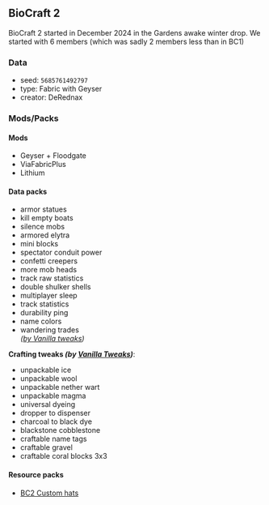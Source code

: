 ## BioCraft 2
BioCraft 2 started in December 2024 in the Gardens awake winter drop. We started with 6 members (which was sadly 2 members less than in BC1)  

### Data
- seed: `5685761492797`
- type: Fabric with Geyser
- creator: DeRednax

### Mods/Packs
#### Mods
- Geyser + Floodgate
- ViaFabricPlus
- Lithium  
#### Data packs
- armor statues       
- kill empty boats         
- silence mobs
- armored elytra          
- mini blocks               
- spectator conduit power
- confetti creepers      
- more mob heads           
- track raw statistics
- double shulker shells  
- multiplayer sleep        
- track statistics
- durability ping        
- name colors               
- wandering trades  
  *([by Vanilla tweaks](https://vanillatweaks.net/picker/datapacks))*  

**Crafting tweaks *(by [Vanilla Tweaks](https://vanillatweaks.net/picker/crafting-tweaks))***:
- unpackable ice
- unpackable wool
- unpackable nether wart
- unpackable magma
- universal dyeing
- dropper to dispenser
- charcoal to black dye
- blackstone cobblestone
- craftable name tags
- craftable gravel
- craftable coral blocks 3x3
#### Resource packs
- [BC2 Custom hats](https://github.com/DieRednax/BioCraft2-CustomHats-ResourcePack)


